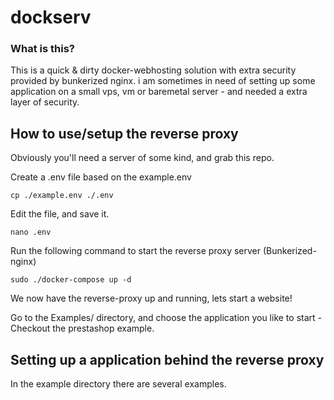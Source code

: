 # dockserv



### What is this?

This is a quick & dirty docker-webhosting solution with extra security provided by bunkerized nginx. i am sometimes in need of setting up some application on a small vps, vm or baremetal server - and needed a extra layer of security.


## How to use/setup the reverse proxy

Obviously you'll need a server of some kind, and grab this repo.

Create a .env file based on the example.env

``cp ./example.env ./.env``

Edit the file, and save it.

``nano .env``

Run the following command to start the reverse proxy server (Bunkerized-nginx)

``sudo ./docker-compose up -d``

We now have the reverse-proxy up and running, lets start a website!

Go to the Examples/ directory, and choose the application you like to start - Checkout the prestashop example.

## Setting up a application behind the reverse proxy


In the example directory there are several examples.



